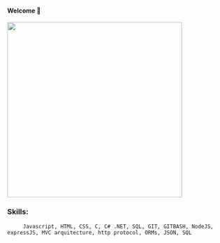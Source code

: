    #### Welcome 👋 

<img style="width: 400px;" src="https://media0.giphy.com/media/Lny6Rw04nsOOc/giphy.gif?cid=ecf05e47k08b0l4wkypmw5qf08x6ed1iecsb7mseg7o1f7ms&rid=giphy.gif&ct=g" />

   <h3>Skills:</h3>

         Javascript, HTML, CSS, C, C# .NET, SQL, GIT, GITBASH, NodeJS, expressJS, MVC arquitecture, http protocol, ORMs, JSON, SQL
         
